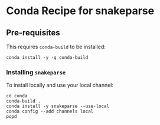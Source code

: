 # Conda Recipe for snakeparse

## Pre-requisites

This requires `conda-build` to be installed:

```
conda install -y -q conda-build
```

### Installing `snakeparse`

To install locally and use your local channel:

```
cd conda
conda-build .
conda install -y snakeparse --use-local
conda config --add channels local
popd
```
